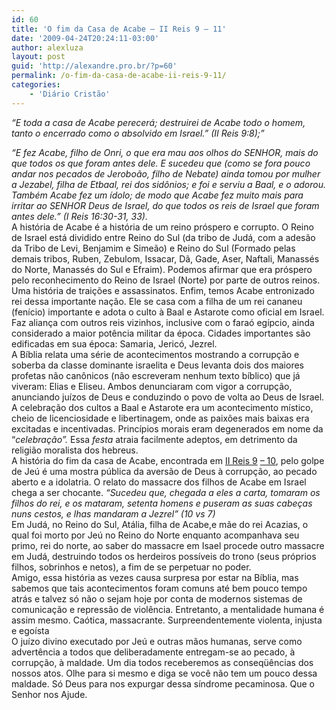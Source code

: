 ```yaml
---
id: 60
title: 'O fim da Casa de Acabe – II Reis 9 – 11'
date: '2009-04-24T20:24:11-03:00'
author: alexluza
layout: post
guid: 'http://alexandre.pro.br/?p=60'
permalink: /o-fim-da-casa-de-acabe-ii-reis-9-11/
categories:
    - 'Diário Cristão'
---
```


*“E toda a casa de Acabe perecerá; destruirei de Acabe todo o homem, tanto o encerrado como o absolvido em Israel.” (II Reis 9:8);”*<div>*“E fez Acabe, filho de Onri, o que era mau aos olhos do SENHOR, mais do que todos os que foram antes dele. E sucedeu que (como se fora pouco andar nos pecados de Jeroboão, filho de Nebate) ainda tomou por mulher a Jezabel, filha de Etbaal, rei dos sidônios; e foi e serviu a Baal, e o adorou. Também Acabe fez um ídolo; de modo que Acabe fez muito mais para irritar ao SENHOR Deus de Israel, do que todos os reis de Israel que foram antes dele.” (I Reis 16:30-31, 33).*</div><div>A história de Acabe é a história de um reino próspero e corrupto. O Reino de Israel está dividido entre Reino do Sul (da tribo de Judá, com a adesão da Tribo de Levi, Benjamim e Simeão) e Reino do Sul (Formado pelas demais tribos, Ruben, Zebulom, Issacar, Dã, Gade, Aser, Naftali, Manassés do Norte, Manassés do Sul e Efraim). Podemos afirmar que era próspero pelo reconhecimento do Reino de Israel (Norte) por parte de outros reinos. Uma história de traições e assassinatos. Enfim, temos Acabe entronizado rei dessa importante nação. Ele se casa com a filha de um rei cananeu (fenício) importante e adota o culto à Baal e Astarote como oficial em Israel. Faz aliança com outros reis vizinhos, inclusive com o faraó egípcio, ainda considerado a maior potência militar da época. Cidades importantes são edificadas em sua época: Samaria, Jericó, Jezrel.</div><div>A Bíblia relata uma série de acontecimentos mostrando a corrupção e soberba da classe dominante israelita e Deus levanta dois dos maiores profetas não canônicos (não escreveram nenhum texto bíblico) que já viveram: Elias e Eliseu. Ambos denunciaram com vigor a corrupção, anunciando juízos de Deus e conduzindo o povo de volta ao Deus de Israel.</div><div>A celebração dos cultos a Baal e Astarote era um acontecimento místico, cheio de licenciosidade e libertinagem, onde as paixões mais baixas era excitadas e incentivadas. Princípios morais eram degenerados em nome da “*celebração”.* Essa *festa* atraia facilmente adeptos, em detrimento da religião moralista dos hebreus.</div><div>A história do fim da casa de Acabe, encontrada em [II Reis 9](http://www.bibliaonline.com.br/acf/2rs/9) [– 10](http://www.bibliaonline.com.br/acf/2rs/10), pelo golpe de Jeú é uma mostra pública da aversão de Deus à corrupção, ao pecado aberto e a idolatria. O relato do massacre dos filhos de Acabe em Israel chega a ser chocante. *“Sucedeu que, chegada a eles a carta, tomaram os filhos do rei, e os mataram, setenta homens e puseram as suas cabeças nuns cestos, e lhas mandaram a Jezrel” (10 vs 7)*</div><div>Em Judá, no Reino do Sul, Atália, filha de Acabe,e mãe do rei Acazias, o qual foi morto por Jeú no Reino do Norte enquanto acompanhava seu primo, rei do norte, ao saber do massacre em Isael procede outro massacre em Judá, destruindo todos os herdeiros possíveis do trono (seus próprios filhos, sobrinhos e netos), a fim de se perpetuar no poder.</div><div>Amigo, essa história as vezes causa surpresa por estar na Bíblia, mas sabemos que tais acontecimentos foram comuns até bem pouco tempo atrás e talvez só não o sejam hoje por conta de modernos sistemas de comunicação e repressão de violência. Entretanto, a mentalidade humana é assim mesmo. Caótica, massacrante. Surpreendentemente violenta, injusta e egoísta</div><div>O juízo divino executado por Jeú e outras mãos humanas, serve como advertência a todos que deliberadamente entregam-se ao pecado, à corrupção, à maldade. Um dia todos receberemos as conseqüências dos nossos atos. Olhe para si mesmo e diga se você não tem um pouco dessa maldade. Só Deus para nos expurgar dessa síndrome pecaminosa. Que o Senhor nos Ajude.</div>